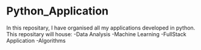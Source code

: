 # Python_Application

In this repositary, I have organised all my applications developed in python.
This repositary will house:
  -Data Analysis 
  -Machine Learning
  -FullStack Application
  -Algorithms

